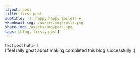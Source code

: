 ```yaml
---
layout: post
title: first post
subtitle: !!! happy happy smile!!!❤️
thumbnail-img: /assets/img/smile.png
share-img: /assets/img/path.jpg
tags: [blog, first, post]
---
```


first post haha~!  
I feel rally great about making completed this blog successfully :)
